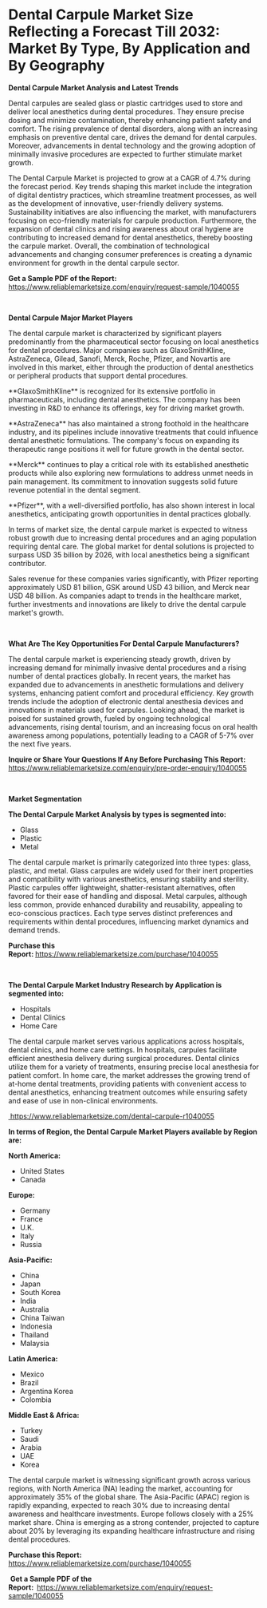 <p><h1>Dental Carpule Market Size Reflecting a Forecast Till 2032: Market By Type, By Application and By Geography</h1></p><p><strong>Dental Carpule Market Analysis and Latest Trends</strong></p>
<p><p>Dental carpules are sealed glass or plastic cartridges used to store and deliver local anesthetics during dental procedures. They ensure precise dosing and minimize contamination, thereby enhancing patient safety and comfort. The rising prevalence of dental disorders, along with an increasing emphasis on preventive dental care, drives the demand for dental carpules. Moreover, advancements in dental technology and the growing adoption of minimally invasive procedures are expected to further stimulate market growth.</p><p>The Dental Carpule Market is projected to grow at a CAGR of 4.7% during the forecast period. Key trends shaping this market include the integration of digital dentistry practices, which streamline treatment processes, as well as the development of innovative, user-friendly delivery systems. Sustainability initiatives are also influencing the market, with manufacturers focusing on eco-friendly materials for carpule production. Furthermore, the expansion of dental clinics and rising awareness about oral hygiene are contributing to increased demand for dental anesthetics, thereby boosting the carpule market. Overall, the combination of technological advancements and changing consumer preferences is creating a dynamic environment for growth in the dental carpule sector.</p></p>
<p><strong>Get a Sample PDF of the Report:&nbsp;</strong> <a href="https://www.reliablemarketsize.com/enquiry/request-sample/1040055?utm_campaign=2626&utm_medium=2&utm_source=Github&utm_content=ia&utm_term=19042025&utm_id=dental-carpule">https://www.reliablemarketsize.com/enquiry/request-sample/1040055</a></p>
<p>&nbsp;</p>
<p><strong>Dental Carpule Major Market Players</strong></p>
<p><p>The dental carpule market is characterized by significant players predominantly from the pharmaceutical sector focusing on local anesthetics for dental procedures. Major companies such as GlaxoSmithKline, AstraZeneca, Gilead, Sanofi, Merck, Roche, Pfizer, and Novartis are involved in this market, either through the production of dental anesthetics or peripheral products that support dental procedures.</p><p>**GlaxoSmithKline** is recognized for its extensive portfolio in pharmaceuticals, including dental anesthetics. The company has been investing in R&D to enhance its offerings, key for driving market growth. </p><p>**AstraZeneca** has also maintained a strong foothold in the healthcare industry, and its pipelines include innovative treatments that could influence dental anesthetic formulations. The company's focus on expanding its therapeutic range positions it well for future growth in the dental sector.</p><p>**Merck** continues to play a critical role with its established anesthetic products while also exploring new formulations to address unmet needs in pain management. Its commitment to innovation suggests solid future revenue potential in the dental segment.</p><p>**Pfizer**, with a well-diversified portfolio, has also shown interest in local anesthetics, anticipating growth opportunities in dental practices globally.</p><p>In terms of market size, the dental carpule market is expected to witness robust growth due to increasing dental procedures and an aging population requiring dental care. The global market for dental solutions is projected to surpass USD 35 billion by 2026, with local anesthetics being a significant contributor.</p><p>Sales revenue for these companies varies significantly, with Pfizer reporting approximately USD 81 billion, GSK around USD 43 billion, and Merck near USD 48 billion. As companies adapt to trends in the healthcare market, further investments and innovations are likely to drive the dental carpule market's growth.</p></p>
<p>&nbsp;</p>
<p><strong>What Are The Key Opportunities For Dental Carpule Manufacturers?</strong></p>
<p><p>The dental carpule market is experiencing steady growth, driven by increasing demand for minimally invasive dental procedures and a rising number of dental practices globally. In recent years, the market has expanded due to advancements in anesthetic formulations and delivery systems, enhancing patient comfort and procedural efficiency. Key growth trends include the adoption of electronic dental anesthesia devices and innovations in materials used for carpules. Looking ahead, the market is poised for sustained growth, fueled by ongoing technological advancements, rising dental tourism, and an increasing focus on oral health awareness among populations, potentially leading to a CAGR of 5-7% over the next five years.</p></p>
<p><strong>Inquire or Share Your Questions If Any Before Purchasing This Report:</strong> <a href="https://www.reliablemarketsize.com/enquiry/pre-order-enquiry/1040055?utm_campaign=2626&utm_medium=2&utm_source=Github&utm_content=ia&utm_term=19042025&utm_id=dental-carpule">https://www.reliablemarketsize.com/enquiry/pre-order-enquiry/1040055</a></p>
<p>&nbsp;</p>
<p><strong>Market Segmentation</strong></p>
<p><strong>The Dental Carpule Market Analysis by types is segmented into:</strong></p>
<p><ul><li>Glass</li><li>Plastic</li><li>Metal</li></ul></p>
<p><p>The dental carpule market is primarily categorized into three types: glass, plastic, and metal. Glass carpules are widely used for their inert properties and compatibility with various anesthetics, ensuring stability and sterility. Plastic carpules offer lightweight, shatter-resistant alternatives, often favored for their ease of handling and disposal. Metal carpules, although less common, provide enhanced durability and reusability, appealing to eco-conscious practices. Each type serves distinct preferences and requirements within dental procedures, influencing market dynamics and demand trends.</p></p>
<p><strong>Purchase this Report:&nbsp;</strong><a href="https://www.reliablemarketsize.com/purchase/1040055?utm_campaign=2626&utm_medium=2&utm_source=Github&utm_content=ia&utm_term=19042025&utm_id=dental-carpule">https://www.reliablemarketsize.com/purchase/1040055</a></p>
<p>&nbsp;</p>
<p><strong>The Dental Carpule Market Industry Research by Application is segmented into:</strong></p>
<p><ul><li>Hospitals</li><li>Dental Clinics</li><li>Home Care</li></ul></p>
<p><p>The dental carpule market serves various applications across hospitals, dental clinics, and home care settings. In hospitals, carpules facilitate efficient anesthesia delivery during surgical procedures. Dental clinics utilize them for a variety of treatments, ensuring precise local anesthesia for patient comfort. In home care, the market addresses the growing trend of at-home dental treatments, providing patients with convenient access to dental anesthetics, enhancing treatment outcomes while ensuring safety and ease of use in non-clinical environments.</p></p>
<p><a href="https://www.reliablemarketsize.com/dental-carpule-r1040055?utm_campaign=2626&utm_medium=2&utm_source=Github&utm_content=ia&utm_term=19042025&utm_id=dental-carpule">&nbsp;https://www.reliablemarketsize.com/dental-carpule-r1040055</a></p>
<p><strong>In terms of Region, the Dental Carpule Market Players available by Region are:</strong></p>
<p>
    <p> <strong> North America: </strong>
        <ul>
            <li>United States</li>
            <li>Canada</li>
        </ul>
        </p> 
    <p> <strong> Europe: </strong>
        <ul>
            <li>Germany</li>
            <li>France</li>
            <li>U.K.</li>
            <li>Italy</li>
            <li>Russia</li>
        </ul>
        </p> 
    <p> <strong> Asia-Pacific: </strong>
        <ul>
            <li>China</li>
            <li>Japan</li>
            <li>South Korea</li>
            <li>India</li>
            <li>Australia</li>
            <li>China Taiwan</li>
            <li>Indonesia</li>
            <li>Thailand</li>
            <li>Malaysia</li>
        </ul>
        </p> 
    <p> <strong> Latin America: </strong>
        <ul>
            <li>Mexico</li>
            <li>Brazil</li>
            <li>Argentina Korea</li>
            <li>Colombia</li>
        </ul>
        </p> 
    <p> <strong> Middle East & Africa: </strong>
        <ul>
            <li>Turkey</li>
            <li>Saudi</li>
            <li>Arabia</li>
            <li>UAE</li>
            <li>Korea</li>
        </ul>
    </p>
    </p>
<p><p>The dental carpule market is witnessing significant growth across various regions, with North America (NA) leading the market, accounting for approximately 35% of the global share. The Asia-Pacific (APAC) region is rapidly expanding, expected to reach 30% due to increasing dental awareness and healthcare investments. Europe follows closely with a 25% market share. China is emerging as a strong contender, projected to capture about 20% by leveraging its expanding healthcare infrastructure and rising dental procedures.</p></p>
<p><strong>Purchase this Report: </strong><a href="https://www.reliablemarketsize.com/purchase/1040055?utm_campaign=2626&utm_medium=2&utm_source=Github&utm_content=ia&utm_term=19042025&utm_id=dental-carpule">https://www.reliablemarketsize.com/purchase/1040055</a></p>
<p>&nbsp;<strong>Get a Sample PDF of the Report:&nbsp;&nbsp;</strong><a href="https://www.reliablemarketsize.com/enquiry/request-sample/1040055?utm_campaign=2626&utm_medium=2&utm_source=Github&utm_content=ia&utm_term=19042025&utm_id=dental-carpule">https://www.reliablemarketsize.com/enquiry/request-sample/1040055</a></p>
<p><strong></strong></p>
<p><p></p><p></p><p></p></p>